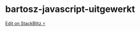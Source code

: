 # bartosz-javascript-uitgewerkt

[Edit on StackBlitz ⚡️](https://stackblitz.com/edit/bartosz-javascript-uitgewerkt)